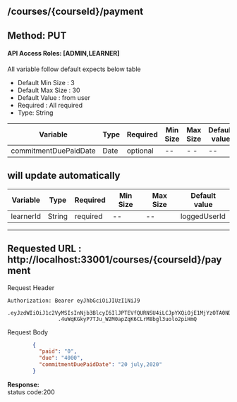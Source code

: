
##  /courses/{courseId}/payment

## Method: PUT
#### API Access Roles: [ADMIN,LEARNER]
All variable follow  default expects below table
* Default Min Size : 3
* Default Max Size : 30
* Default Value : from user
* Required : All required
* Type: String

Variable  | Type | Required | Min Size | Max Size | Default value
------------- | ------------- | ------------- | ------------- | ------------- | -------------
commitmentDuePaidDate  | Date  | optional | -- | - -| --


## will update automatically
Variable  | Type | Required | Min Size | Max Size | Default value
------------- | ------------- | ------------- | ------------- | ------------- | -------------
learnerId  | String  | required | -- | -- | loggedUserId


---
Requested URL : http://localhost:33001/courses/{courseId}/payment<br>
---
Request Header
```
Authorization: Bearer eyJhbGciOiJIUzI1NiJ9
                .eyJzdWIiOiJ1c2VyMSIsInNjb3BlcyI6IlJPTEVfQURNSU4iLCJpYXQiOjE1MjYzOTA0NDMsImV4cCI6MTUyNjQwODQ0M30
                .4uWqKGkyP7TJu_W2M0apZqK6CLrM8bgl3uolo2piHmQ
```
Request Body
```json
        {      
          "paid": "0",
          "due": "4000",
          "commitmentDuePaidDate": "20 july,2020"
        }
```
**Response:** <br>
status code:200

